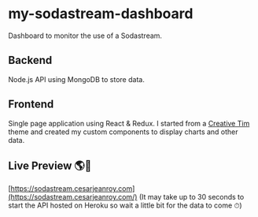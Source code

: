 # my-sodastream-dashboard

Dashboard to monitor the use of a Sodastream.

## Backend

Node.js API using MongoDB to store data.

## Frontend

Single page application using React & Redux. I started from a [Creative Tim](https://www.creative-tim.com/) theme and created my custom components to display charts and other data.

## Live Preview 🌎🚀
[https://sodastream.cesarjeanroy.com](https://sodastream.cesarjeanroy.com/) (It may take up to 30 seconds to start the API hosted on Heroku so wait a little bit for the data to come ⏱)
